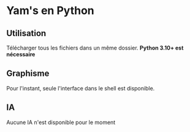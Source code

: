 # Yam's en Python

## Utilisation

Télécharger tous les fichiers dans un même dossier. **Python 3.10+ est nécessaire**

## Graphisme

Pour l'instant, seule l'interface dans le shell est disponible.

## IA

Aucune IA n'est disponible pour le moment
